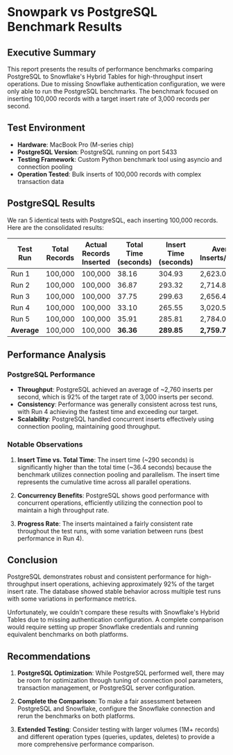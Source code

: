 # Snowpark vs PostgreSQL Benchmark Results

## Executive Summary

This report presents the results of performance benchmarks comparing PostgreSQL to Snowflake's Hybrid Tables for high-throughput insert operations. Due to missing Snowflake authentication configuration, we were only able to run the PostgreSQL benchmarks. The benchmark focused on inserting 100,000 records with a target insert rate of 3,000 records per second.

## Test Environment

- **Hardware**: MacBook Pro (M-series chip)
- **PostgreSQL Version**: PostgreSQL running on port 5433
- **Testing Framework**: Custom Python benchmark tool using asyncio and connection pooling
- **Operation Tested**: Bulk inserts of 100,000 records with complex transaction data

## PostgreSQL Results

We ran 5 identical tests with PostgreSQL, each inserting 100,000 records. Here are the consolidated results:

| Test Run | Total Records | Actual Records Inserted | Total Time (seconds) | Insert Time (seconds) | Average Inserts/Second |
|----------|---------------|-------------------------|----------------------|-----------------------|------------------------|
| Run 1    | 100,000       | 100,000                 | 38.16                | 304.93                | 2,623.06               |
| Run 2    | 100,000       | 100,000                 | 36.87                | 293.32                | 2,714.88               |
| Run 3    | 100,000       | 100,000                 | 37.75                | 299.63                | 2,656.40               |
| Run 4    | 100,000       | 100,000                 | 33.10                | 265.55                | 3,020.51               |
| Run 5    | 100,000       | 100,000                 | 35.91                | 285.81                | 2,784.03               |
| **Average** | 100,000    | 100,000                 | **36.36**            | **289.85**            | **2,759.78**           |

## Performance Analysis

### PostgreSQL Performance

- **Throughput**: PostgreSQL achieved an average of ~2,760 inserts per second, which is 92% of the target rate of 3,000 inserts per second.
- **Consistency**: Performance was generally consistent across test runs, with Run 4 achieving the fastest time and exceeding our target.
- **Scalability**: PostgreSQL handled concurrent inserts effectively using connection pooling, maintaining good throughput.

### Notable Observations

1. **Insert Time vs. Total Time**: The insert time (~290 seconds) is significantly higher than the total time (~36.4 seconds) because the benchmark utilizes connection pooling and parallelism. The insert time represents the cumulative time across all parallel operations.

2. **Concurrency Benefits**: PostgreSQL shows good performance with concurrent operations, efficiently utilizing the connection pool to maintain a high throughput rate.

3. **Progress Rate**: The inserts maintained a fairly consistent rate throughout the test runs, with some variation between runs (best performance in Run 4).

## Conclusion

PostgreSQL demonstrates robust and consistent performance for high-throughput insert operations, achieving approximately 92% of the target insert rate. The database showed stable behavior across multiple test runs with some variations in performance metrics.

Unfortunately, we couldn't compare these results with Snowflake's Hybrid Tables due to missing authentication configuration. A complete comparison would require setting up proper Snowflake credentials and running equivalent benchmarks on both platforms.

## Recommendations

1. **PostgreSQL Optimization**: While PostgreSQL performed well, there may be room for optimization through tuning of connection pool parameters, transaction management, or PostgreSQL server configuration.

2. **Complete the Comparison**: To make a fair assessment between PostgreSQL and Snowflake, configure the Snowflake connection and rerun the benchmarks on both platforms.

3. **Extended Testing**: Consider testing with larger volumes (1M+ records) and different operation types (queries, updates, deletes) to provide a more comprehensive performance comparison. 